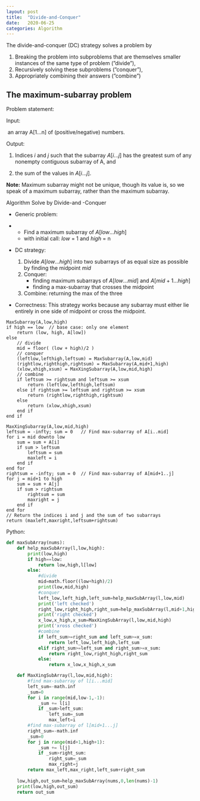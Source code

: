 ```yaml
---
layout: post
title:  "Divide-and-Conquer"
date:   2020-06-25
categories: Algorithm
---
```


The divide-and-conquer (DC) strategy solves a problem by 

1.  Breaking the problem into subproblems that are themselves smaller instances of the same type of problem (”divide”), 
2.  Recursively solving these subproblems (”conquer”), 
3.  Appropriately combining their answers (”combine”)

## The maximum-subarray problem

Problem statement: 

Input: 

​	an array A[1...n] of (positive/negative) numbers. 

Output: 

1.  Indices $i$ and $j$ such that the subarray $A[i...j]$ has the greatest sum of any nonempty contiguous subarray of A, and 

2.  the sum of the values in $A[i...j]$. 

**Note:** Maximum subarray might not be unique, though its value is, so we speak of a maximum subarray, rather than the maximum subarray.

 

Algorithm Solve by Divide-and -Conquer

-   Generic problem: 

-   -   Find a maximum subarray of $A[low...high]$
    -   with initial call: *low* = 1 and *high* = n 

-   DC strategy: 

	1.  Divide  $A[low...high]$ into two subarrays of as equal size as possible by finding the midpoint *mid*
    2.  Conquer: 
        *   finding maximum subarrays of $A[low...mid]$ and $A[mid + 1...high]$
		*	finding a max-subarray that crosses the midpoint 
    3.	Combine: returning the max of the three

-   Correctness: This  strategy works because any subarray must either lie entirely in one side of midpoint or cross the midpoint. 



```pseudocode
MaxSubarray(A,low,high)
if high == low 	// base case: only one element
	return (low, high, A[low])
else
	// divide
	mid = floor( (low + high)/2 )
	// conquer
	(leftlow,lefthigh,leftsum) = MaxSubarray(A,low,mid)
	(rightlow,righthigh,rightsum) = MaxSubarray(A,mid+1,high)
	(xlow,xhigh,xsum) = MaxXingSubarray(A,low,mid,high)
	// combine
	if leftsum >= rightsum and leftsum >= xsum
		return (leftlow,lefthigh,leftsum)
	else if rightsum >= leftsum and rightsum >= xsum
		return (rightlow,righthigh,rightsum)
	else
		return (xlow,xhigh,xsum)
	end if
end if

MaxXingSubarray(A,low,mid,high)
leftsum = -infty; sum = 0 	// Find max-subarray of A[i..mid]
for i = mid downto low
	sum = sum + A[i]
	if sum > leftsum
		leftsum = sum
		maxleft = i
	end if
end for
rightsum = -infty; sum = 0 	// Find max-subarray of A[mid+1..j]
for j = mid+1 to high
	sum = sum + A[j]
	if sum > rightsum
		rightsum = sum
		maxright = j
	end if
end for
// Return the indices i and j and the sum of two subarrays
return (maxleft,maxright,leftsum+rightsum)

```



Python:

```python
def maxSubArray(nums):
    def help_maxSubArray(l,low,high):
        print(low,high)
        if high==low:
            return low,high,l[low]
        else:
            #divide
            mid=math.floor((low+high)/2)
            print(low,mid,high)
            #conquer
            left_low,left_high,left_sum=help_maxSubArray(l,low,mid)
            print('left checked')
            right_low,right_high,right_sum=help_maxSubArray(l,mid+1,high)
            print('right checked')
            x_low,x_high,x_sum=MaxXingSubArray(l,low,mid,high)
            print('xross checked')
            #combine
            if left_sum>=right_sum and left_sum>=x_sum:
                return left_low,left_high,left_sum
            elif right_sum>=left_sum and right_sum>=x_sum:
                return right_low,right_high,right_sum
            else:
                return x_low,x_high,x_sum

    def MaxXingSubArray(l,low,mid,high):
        #find max-subarray of l[i...mid]
        left_sum=-math.inf
        _sum=0
        for i in range(mid,low-1,-1):
            _sum += l[i]
            if _sum>left_sum:
                left_sum=_sum
                max_left=i
        #find max-subarray of l[mid+1...j]
        right_sum=-math.inf
        _sum=0
        for j in range(mid+1,high+1):
            _sum += l[j]
            if _sum>right_sum:
                right_sum=_sum
                max_right=j
        return max_left,max_right,left_sum+right_sum
    
    low,high,out_sum=help_maxSubArray(nums,0,len(nums)-1)
    print(low,high,out_sum)
    return out_sum
```

